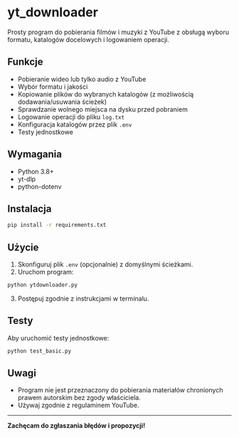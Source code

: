 # yt_downloader

Prosty program do pobierania filmów i muzyki z YouTube z obsługą wyboru formatu, katalogów docelowych i logowaniem operacji.

## Funkcje

- Pobieranie wideo lub tylko audio z YouTube
- Wybór formatu i jakości
- Kopiowanie plików do wybranych katalogów (z możliwością dodawania/usuwania ścieżek)
- Sprawdzanie wolnego miejsca na dysku przed pobraniem
- Logowanie operacji do pliku `log.txt`
- Konfiguracja katalogów przez plik `.env`
- Testy jednostkowe

## Wymagania

- Python 3.8+
- yt-dlp
- python-dotenv

## Instalacja

```bash
pip install -r requirements.txt
```

## Użycie

1. Skonfiguruj plik `.env` (opcjonalnie) z domyślnymi ścieżkami.
2. Uruchom program:

```bash
python ytdownloader.py
```

3. Postępuj zgodnie z instrukcjami w terminalu.

## Testy

Aby uruchomić testy jednostkowe:

```bash
python test_basic.py
```

## Uwagi

- Program nie jest przeznaczony do pobierania materiałów chronionych prawem autorskim bez zgody właściciela.
- Używaj zgodnie z regulaminem YouTube.

---

**Zachęcam do zgłaszania błędów i propozycji!**
